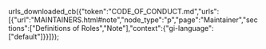 urls_downloaded_cb({"token":"CODE_OF_CONDUCT.md","urls":[{"url":"MAINTAINERS.html#note","node_type":"p","page":"Maintainer","sections":["Definitions of Roles","Note"],"context":{"gi-language":["default"]}}]});